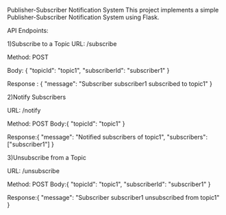 Publisher-Subscriber Notification System
This project implements a simple Publisher-Subscriber Notification System using Flask.

API Endpoints:

1)Subscribe to a Topic URL: /subscribe

Method: POST

Body: { "topicId": "topic1", "subscriberId": "subscriber1" }

Response : { "message": "Subscriber subscriber1 subscribed to topic1" }

2)Notify Subscribers

URL: /notify

Method: POST Body:{ "topicId": "topic1" }

Response:{ "message": "Notified subscribers of topic1", "subscribers": ["subscriber1"] }

3)Unsubscribe from a Topic

URL: /unsubscribe

Method: POST Body:{ "topicId": "topic1", "subscriberId": "subscriber1" }

Response:{ "message": "Subscriber subscriber1 unsubscribed from topic1" }

